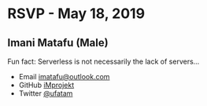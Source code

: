 # RSVP - May 18, 2019

## Imani Matafu (Male)

Fun fact: Serverless is not necessarily the lack of servers...

- Email [imatafu@outlook.com](mailto:imatafu@outlook.com)
- GitHub [iMprojekt](https://github.com/iMprojekt)
- Twitter [@ufatam](https://twitter.com/ufatam)
